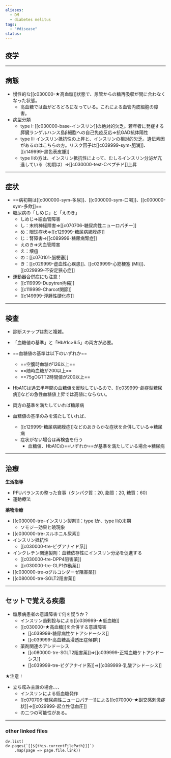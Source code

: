 ```yaml
---
aliases:
  - DM
  - diabetes melitus
tags:
  - "#disease"
status:
---
```

## 疫学
---
## 病態
- 慢性的な[[c030000-★高血糖]]状態で、尿管からの糖再吸収が間に合わなくなった状態。
	- 高血糖では血がどろどろになっている。これによる血管内皮細胞の障害。
- 病型分類
	- type I: [[c030000-base-インスリン]]の絶対的欠乏。若年者に発症する膵臓ランゲルハンス島β細胞への自己免疫反応⇒抗GAD抗体陽性
	- type II: インスリン抵抗性の上昇と、インスリンの相対的欠乏。遺伝素因があるのはこちらの方。リスク因子は[[c039999-sym-肥満]]、[[c149999-黒色表皮腫]]
	- type IIの方は、インスリン抵抗性によって、むしろインスリン分泌が亢進している（初期は）⇒[[c030000-test-Cペプチド]]上昇
---
## 症状
- ==病初期は[[c000000-sym-多尿]]、[[c000000-sym-口喝]]、[[c000000-sym-多飲]]==
- 糖尿病の「しめじ」と「えのき」
	- しめじ⇒細血管障害
	- し：末梢神経障害⇒[[c070706-糖尿病性ニューロパチー]]
	- め：眼球症状⇒[[c129999-糖尿病網膜症]]
	- じ：腎障害⇒[[c089999-糖尿病腎症]]
	- えのき⇒大血管障害
	- え：壊疽
	- の：[[c070101-脳梗塞]]
	- き：[[c029999-虚血性心疾患]]、[[c029999-心筋梗塞 (MI)]]、[[c029999-不安定狭心症]]
- 運動器合併症にも注意！
	- [[c119999-Dupytren拘縮]]
	- [[c119999-Charcot関節]]
	- [[c149999-浮腫性硬化症]]
---
## 検査
- 診断ステップは割と複雑。
- 「血糖値の基準」と「HbA1c>6.5」の両方が必要。
- ==血糖値の基準は以下のいずれか==
	- ==空腹時血糖が126以上==
	- ==随時血糖が200以上==
	- ==75gOGTT2時間値が200以上==
- HbA1Cは過去半年間の血糖値を反映しているので、[[c039999-劇症型糖尿病]]などの急性血糖値上昇では高値にならない。

- 両方の基準を満たしていれば糖尿病
- 血糖値の基準のみを満たしていれば、
	- [[c129999-糖尿病網膜症]]などのあきらかな症状を合併している⇒糖尿病
	- 症状がない場合は再検査を行う
		- 血糖値、HbA1Cの==いずれか==が基準を満たしている場合⇒糖尿病
---
## 治療

**生活指導**
- PFUバランスの整った食事（タンパク質：20, 脂質：20, 糖質：60）
- 運動療法

**薬物治療**
- [[c030000-tre-インスリン製剤]]：type Iか、type IIの末期
	- ソモジー効果と暁現象
- [[c030000-tre-スルホニル尿素]]
- インスリン抵抗性
	- [[c030000-tre-ビグアナイド系]]
- インクレチン関連製剤：血糖依存性にインスリン分泌を促進する
	- [[c030000-tre-DPP4阻害薬]]
	- [[c030000-tre-GLP1作動薬]]
- [[c030000-tre-αグルコシダーゼ阻害薬]]
- [[c080000-tre-SGLT2阻害薬]]
---
## セットで覚える疾患

- 糖尿病患者の意識障害で何を疑うか？
	- インスリン過剰投与による[[c039999-★低血糖]]
	- [[c030000-★高血糖]]を合併する意識障害
		- [[c039999-糖尿病性ケトアシドーシス]]
		- [[c039999-高血糖高浸透圧症候群]]
	- 薬剤関連のアシドーシス
		- [[c080000-tre-SGLT2阻害薬]]⇒[[c039999-正常血糖ケトアシドーシス]]
		- [[c039999-tre-ビグアナイド系]]⇒[[c089999-乳酸アシドーシス]]

★注意！
- 立ち眩み主訴の場合、、、
	- インスリンによる低血糖発作
	- [[c070706-糖尿病性ニューロパチー]]による[[c070000-★副交感刺激症状]]⇒[[c029999-起立性低血圧]]
	- の二つの可能性がある。
---
### other linked files
```dataviewjs
dv.list(
dv.pages(`[[${this.currentFilePath}]]`)
	.map(page => page.file.link))
```

